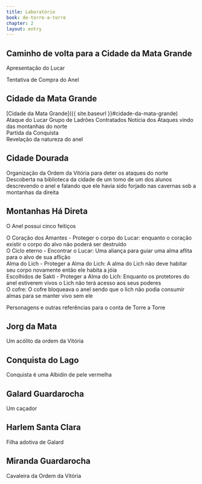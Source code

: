 ```yaml
---
title: Laboratório
book: de-torre-a-torre
chapter: 2
layout: entry
---
```


## Caminho de volta para a Cidade da Mata Grande

Apresentação do Lucar

Tentativa de Compra do Anel

## Cidade da Mata Grande

[Cidade da Mata Grande]({{ site.baseurl }}#cidade-da-mata-grande)
Ataque do Lucar
  Grupo de Ladrões Contratados
Notícia dos Ataques vindo das montanhas do norte  
Partida da Conquista  
Revelação da natureza do anel

## Cidade Dourada

Organização da Ordem da Vitória para deter os ataques do norte
Descoberta na biblioteca da cidade de um tomo de um dos alunos descrevendo o anel e falando que ele havia sido forjado nas cavernas sob a montanhas da direita

## Montanhas Há Direta

O Anel possui cinco feitiços  

O Coração dos Amantes - Proteger o corpo do Lucar: enquanto o coração existir o corpo do alvo não poderá ser destruído  
O Ciclo eterno - Encontrar o Lucar: Uma aliança para guiar uma alma aflita para o alvo de sua aflição  
Alma do Lich - Proteger a Alma do Lich: A alma do Lich não deve habitar seu corpo novamente então ele habita a jóia  
Escolhidos de Sakti - Proteger a Alma do Lich: Enquanto os protetores do anel estiverem vivos o Lich não terá acesso aos seus poderes  
O cofre: O cofre bloqueava o anel sendo que o lich não podia consumir almas para se manter vivo sem ele

Personagens e outras referências para o conta de Torre a Torre




## Jorg da Mata

Um acólito da ordem da Vitória

## Conquista do Lago

Conquista é uma Albidin de pele vermelha

## Galard Guardarocha

Um caçador

## Harlem Santa Clara

Filha adotiva de Galard

## Miranda Guardarocha

Cavaleira da Ordem da Vitória